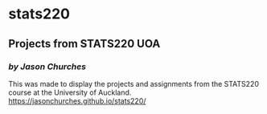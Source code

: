# stats220
## Projects from STATS220 UOA 
### *by Jason Churches*
This was made to display the projects and assignments from the STATS220 course at the University of Auckland.
<a>https://jasonchurches.github.io/stats220/
